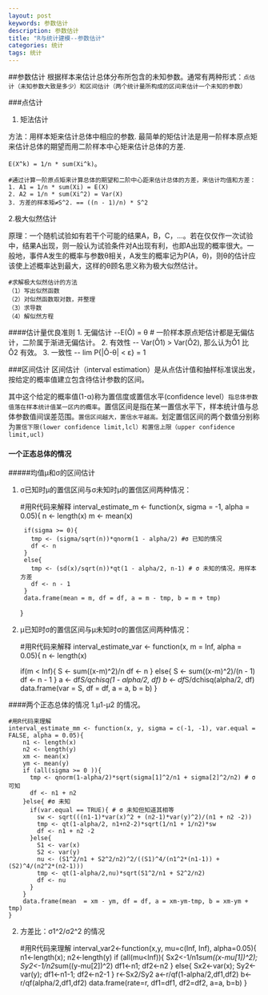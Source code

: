 ```yaml
---
layout: post
keywords: 参数估计
description: 参数估计
title: "R与统计建模--参数估计"
categories: 统计
tags: 统计
---
```


##参数估计
根据样本来估计总体分布所包含的未知参数。通常有两种形式：`点估计（未知参数大致是多少）和区间估计（两个统计量所构成的区间来估计一个未知的参数）`

###点估计
1. 矩法估计

方法：用样本矩来估计总体中相应的参数. 最简单的矩估计法是用一阶样本原点矩来估计总体的期望而用二阶样本中心矩来估计总体的方差.

`E(X^k) = 1/n * sum(Xi^k)`。

	#通过计算一阶原点矩来计算总体的期望和二阶中心距来估计总体的方差，来估计均值和方差：
	1. A1 = 1/n * sum(Xi) = E(X)
	2. A2 = 1/n * sum(Xi^2) = Var(X)
	3. 方差的样本矩≠S^2. == ((n - 1)/n) * S^2


2.极大似然估计

原理：一个随机试验如有若干个可能的结果A，B，C，…。若在仅仅作一次试验中，结果A出现，则一般认为试验条件对A出现有利，也即A出现的概率很大。一般地，事件A发生的概率与参数θ相关，A发生的概率记为P(A，θ)，则θ的估计应该使上述概率达到最大，这样的θ顾名思义称为极大似然估计。

	#求解极大似然估计的方法
	（1）写出似然函数
	（2）对似然函数取对数，并整理
	（3）求导数
	（4）解似然方程

####估计量优良准则
	1. 无偏估计 --E(Ô) = θ # 一阶样本原点矩估计都是无偏估计，二阶属于渐进无偏估计。
	2. 有效性 -- Var(Ô1) > Var(Ô2), 那么认为Ô1 比 Ô2 有效。
	3. 一致性 -- lim P{|Ô-θ| < ε} = 1


###区间估计
区间估计（interval estimation）是从点估计值和抽样标准误出发，按给定的概率值建立包含待估计参数的区间。

其中这个给定的概率值(1-α)称为置信度或置信水平(confidence level）`指总体参数值落在样本统计值某一区内的概率`。置信区间是指在某一置信水平下，样本统计值与总体参数值间误差范围。`置信区间越大，置信水平越高。`划定置信区间的两个数值分别称为`置信下限(lower confidence limit,lcl）和置信上限（upper confidence limit,ucl)`

#### 一个正态总体的情况
#####均值μ和σ的区间估计
1. σ已知时μ的置信区间与σ未知时μ的置信区间两种情况：

	#用R代码来解释
	interval_estimate_m <- function(x, sigma = -1, alpha = 0.05){
	    n <- length(x)
	    m <- mean(x)
	    
	    if(sigma >= 0){
	      tmp <- (sigma/sqrt(n))*qnorm(1 - alpha/2) #σ 已知的情况
	      df <- n
	    }
	    else{
	      tmp <- (sd(x)/sqrt(n))*qt(1 - alpha/2, n-1) # σ 未知的情况，用样本方差
	      df <- n - 1
	    }
	    data.frame(mean = m, df = df, a = m - tmp, b = m + tmp)
	}
2. μ已知时σ的置信区间与μ未知时σ的置信区间两种情况：

	#用R代码来解释
	interval_estimate_var <- function(x, m = Inf, alpha = 0.05){
	  n <- length(x)
	  
	  if(m < Inf){
	    S <- sum((x-m)^2)/n
	    df <- n
	  }
	  else{
	    S <- sum((x-m)^2)/(n - 1)
	    df <- n - 1
	  }
	  a <- df*S/qchisq(1 - alpha/2, df)
	  b <- df*S/dchisq(alpha/2, df)
	  data.frame(var = S, df = df, a = a, b = b)
	}

####两个正态总体的情况
1.μ1-μ2 的情况。
	
	#用R代码来理解
	interval_estimate_mm <- function(x, y, sigma = c(-1, -1), var.equal = FALSE, alpha = 0.05){
		n1 <- length(x)
		n2 <- length(y)
		xm <- mean(x)
		ym <- mean(y)
		if (all(sigma >= 0 )){
		  tmp <- qnorm(1-alpha/2)*sqrt(sigma[1]^2/n1 + sigma[2]^2/n2) # σ可知
		  df <- n1 + n2
		}else{ #σ 未知
		  if(var.equal == TRUE){ # σ 未知但知道其相等
		    sw <- sqrt(((n1-1)*var(x)^2 + (n2-1)*var(y)^2)/(n1 + n2 -2))
		    tmp <- qt(1-alpha/2, n1+n2-2)*sqrt(1/n1 + 1/n2)*sw
		    df <- n1 + n2 -2
		  }else{
		    S1 <- var(x)
		    S2 <- var(y)
		    nu <- (S1^2/n1 + S2^2/n2)^2/((S1)^4/(n1^2*(n1-1)) + (S2)^4/(n2^2*(n2-1)))
		    tmp <- qt(1-alpha/2,nu)*sqrt(S1^2/n1 + S2^2/n2)
		    df <- nu
		  }
		}
		data.frame(mean  = xm - ym, df = df, a = xm-ym-tmp, b = xm-ym + tmp)
	}


2. 方差比：σ1^2/σ2^2 的情况
	
	#用R代码来理解
	interval_var2<-function(x,y, 
	   mu=c(Inf, Inf), alpha=0.05){ 
	   n1<-length(x); n2<-length(y) 
	   if (all(mu<Inf)){
	      Sx2<-1/n1*sum((x-mu[1])^2); Sy2<-1/n2*sum((y-mu[2])^2)
	      df1<-n1; df2<-n2
	   }
	   else{
	      Sx2<-var(x); Sy2<-var(y); df1<-n1-1; df2<-n2-1
	   }
	   r<-Sx2/Sy2
	   a<-r/qf(1-alpha/2,df1,df2)
	   b<-r/qf(alpha/2,df1,df2)
	   data.frame(rate=r, df1=df1, df2=df2, a=a, b=b)
	}